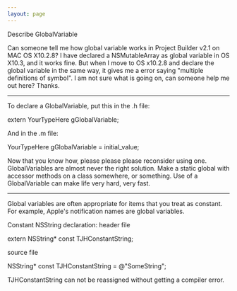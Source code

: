 ```yaml
---
layout: page
---
```


Describe GlobalVariable



Can someone tell me how global variable works in Project Builder v2.1 on MAC OS X10.2.8?  I have declared a NSMutableArray as global variable in OS X10.3, and it works fine.  But when I move to OS x10.2.8 and declare the global variable in the same way, it gives me a error saying "multiple definitions of symbol".  I am not sure what is going on, can someone help me out here?  Thanks.

----

To declare a GlobalVariable, put this in the .h file:
    
extern YourTypeHere gGlobalVariable;

And in the .m file:
    
YourTypeHere gGlobalVariable = initial_value;

Now that you know how, please please please reconsider using one. GlobalVariable<nowiki/>s are almost never the right solution. Make a static global with accessor methods on a class somewhere, or something. Use of a GlobalVariable can make life very hard, very fast.

----

Global variables are often appropriate for items that you treat as constant.  For example, Apple's notification names are global variables.  

Constant NSString declaration:
header file
    
extern NSString* const TJHConstantString;



source file
    
NSString* const TJHConstantString = @"SomeString";


TJHConstantString can not be reassigned without getting a compiler error.
